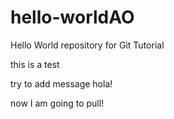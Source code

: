 # hello-worldAO
Hello World repository for Git Tutorial




this is a test


try to add message
hola!


now I am going to pull!
